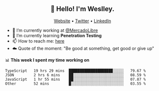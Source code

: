 <h2 align="center">👋 Hello! I'm Weslley.</h2>
<p align="center">
  <a href="http://weslleyneri.com.br">Website</a> •
  <a href="https://twitter.com/Weslley_Neri">Twitter</a> •
  <a href="https://www.linkedin.com/in/weslley-neri-3658908b">LinkedIn</a>
</p>


- 🔭 I’m currently working at [@MercadoLibre](https://github.com/mercadolibre)
- 🌱 I’m currently learning **Penetration Testing**
- 📫 How to reach me: [here](mailto:weslley39@gmail.com)
- ☁️ Quote of the moment: "Be good at something, get good or give up"

📊 **This week I spent my time working on**
<!--START_SECTION:waka-->

```text
TypeScript   19 hrs 29 mins  ████████████████████░░░░░   79.67 %
JSON         2 hrs 6 mins    ██░░░░░░░░░░░░░░░░░░░░░░░   08.59 %
JavaScript   1 hr 55 mins    ██░░░░░░░░░░░░░░░░░░░░░░░   07.87 %
Other        52 mins         █░░░░░░░░░░░░░░░░░░░░░░░░   03.55 %
```

<!--END_SECTION:waka-->

<!-- Inspired by https://github.com/gruselhaus/gruselhaus -->